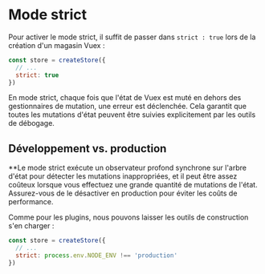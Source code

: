 # Mode strict

Pour activer le mode strict, il suffit de passer dans `strict : true` lors de la création d'un magasin Vuex :

```js
const store = createStore({
  // ...
  strict: true
})
```

En mode strict, chaque fois que l'état de Vuex est muté en dehors des gestionnaires de mutation, une erreur est déclenchée. Cela garantit que toutes les mutations d'état peuvent être suivies explicitement par les outils de débogage.

## Développement vs. production

**Le mode strict exécute un observateur profond synchrone sur l'arbre d'état pour détecter les mutations inappropriées, et il peut être assez coûteux lorsque vous effectuez une grande quantité de mutations de l'état. Assurez-vous de le désactiver en production pour éviter les coûts de performance.

Comme pour les plugins, nous pouvons laisser les outils de construction s'en charger :

```js
const store = createStore({
  // ...
  strict: process.env.NODE_ENV !== 'production'
})
```
